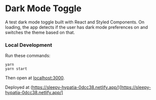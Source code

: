 # Dark Mode Toggle

A test dark mode toggle built with React and Styled Components. On loading, the app detects if the user has dark mode preferences on and switches the theme based on that.

### Local Development

Run these commands:

```
yarn
yarn start
```

Then open at [localhost:3000](localhost:3000).

Deployed at (https://sleepy-hypatia-0dcc38.netlify.app/)[https://sleepy-hypatia-0dcc38.netlify.app/]

